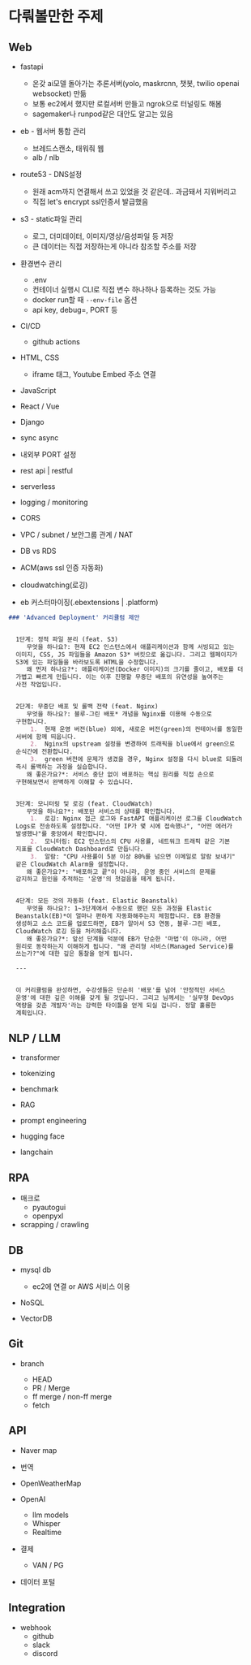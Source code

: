 # 다뤄볼만한 주제

## Web

- fastapi

  - 온갖 ai모델 돌아가는 추론서버(yolo, maskrcnn, 챗봇, twilio openai websocket) 만듦
  - 보통 ec2에서 했지만 로컬서버 만들고 ngrok으로 터널링도 해봄
  - sagemaker나 runpod같은 대안도 알고는 있음
- eb - 웹서버 통합 관리

  - 브레드스캔소, 태워줘 웹
  - alb / nlb
- route53 - DNS설정

  - 원래 acm까지 연결해서 쓰고 있었을 것 같은데.. 과금돼서 지워버리고
  - 직접 let's encrypt ssl인증서 발급했음
- s3 - static파일 관리

  - 로그, 더미데이터, 이미지/영상/음성파일 등 저장
  - 큰 데이터는 직접 저장하는게 아니라 참조할 주소를 저장
- 환경변수 관리

  - .env
  - 컨테이너 실행시 CLI로 직접 변수 하나하나 등록하는 것도 가능
  - docker run할 때 `--env-file` 옵션
  - api key, debug=, PORT 등
- CI/CD
  - github actions
  
- HTML, CSS

  - iframe 태그, Youtube Embed 주소 연결
- JavaScript
- React / Vue
- Django



- sync async
- 내외부 PORT 설정
- rest api | restful
- serverless
- logging / monitoring
- CORS



- VPC / subnet / 보안그룹 관계 / NAT
- DB vs RDS
- ACM(aws ssl 인증 자동화)
- cloudwatching(로깅)
- eb 커스터마이징(.ebextensions | .platform)

```markdown
### 'Advanced Deployment' 커리큘럼 제안


  1단계: 정적 파일 분리 (feat. S3)
     무엇을 하나요?: 현재 EC2 인스턴스에서 애플리케이션과 함께 서빙되고 있는 
  이미지, CSS, JS 파일들을 Amazon S3* 버킷으로 옮깁니다. 그리고 웹페이지가
  S3에 있는 파일들을 바라보도록 HTML을 수정합니다.
     왜 먼저 하나요?*: 애플리케이션(Docker 이미지)의 크기를 줄이고, 배포를 더
  가볍고 빠르게 만듭니다. 이는 이후 진행할 무중단 배포의 유연성을 높여주는
  사전 작업입니다.


  2단계: 무중단 배포 및 롤백 전략 (feat. Nginx)
     무엇을 하나요?: 블루-그린 배포* 개념을 Nginx를 이용해 수동으로
  구현합니다.
      1.  현재 운영 버전(blue) 외에, 새로운 버전(green)의 컨테이너를 동일한
  서버에 함께 띄웁니다.
      2.  Nginx의 upstream 설정을 변경하여 트래픽을 blue에서 green으로
  순식간에 전환합니다.
      3.  green 버전에 문제가 생겼을 경우, Nginx 설정을 다시 blue로 되돌려
  즉시 롤백하는 과정을 실습합니다.
     왜 좋은가요?*: 서비스 중단 없이 배포하는 핵심 원리를 직접 손으로
  구현해보면서 완벽하게 이해할 수 있습니다.


  3단계: 모니터링 및 로깅 (feat. CloudWatch)
     무엇을 하나요?*: 배포된 서비스의 상태를 확인합니다.
      1.  로깅: Nginx 접근 로그와 FastAPI 애플리케이션 로그를 CloudWatch 
  Logs로 전송하도록 설정합니다. "어떤 IP가 몇 시에 접속했나", "어떤 에러가
  발생했나"를 중앙에서 확인합니다.
      2.  모니터링: EC2 인스턴스의 CPU 사용률, 네트워크 트래픽 같은 기본
  지표를 CloudWatch Dashboard로 만듭니다.
      3.  알람: "CPU 사용률이 5분 이상 80%를 넘으면 이메일로 알람 보내기"
  같은 CloudWatch Alarm을 설정합니다.
     왜 좋은가요?*: "배포하고 끝"이 아니라, 운영 중인 서비스의 문제를
  감지하고 원인을 추적하는 '운영'의 첫걸음을 떼게 됩니다.


  4단계: 모든 것의 자동화 (feat. Elastic Beanstalk)
     무엇을 하나요?: 1~3단계에서 수동으로 했던 모든 과정을 Elastic 
  Beanstalk(EB)*이 얼마나 편하게 자동화해주는지 체험합니다. EB 환경을
  생성하고 소스 코드를 업로드하면, EB가 알아서 S3 연동, 블루-그린 배포,
  CloudWatch 로깅 등을 처리해줍니다.
     왜 좋은가요?*: 앞선 단계들 덕분에 EB가 단순한 '마법'이 아니라, 어떤
  원리로 동작하는지 이해하게 됩니다. "왜 관리형 서비스(Managed Service)를
  쓰는가?"에 대한 깊은 통찰을 얻게 됩니다.

  ---


  이 커리큘럼을 완성하면, 수강생들은 단순히 '배포'를 넘어 '안정적인 서비스
  운영'에 대한 깊은 이해를 갖게 될 것입니다. 그리고 님께서는 '실무형 DevOps 
  역량을 갖춘 개발자'라는 강력한 타이틀을 얻게 되실 겁니다. 정말 훌륭한
  계획입니다.
```



## NLP / LLM

- transformer
- tokenizing
- benchmark
- RAG
- prompt engineering

- hugging face
- langchain



## RPA

- 매크로
  - pyautogui
  - openpyxl
- scrapping / crawling



## DB

- mysql db

  - ec2에 연결 or AWS 서비스 이용

- NoSQL
- VectorDB



## Git

- branch

  - HEAD
  - PR / Merge
  - ff merge / non-ff merge
  - fetch




## API

- Naver map
- 번역
- OpenWeatherMap
- OpenAI
  - llm models
  - Whisper
  - Realtime

- 결제
  - VAN / PG

- 데이터 포털



## Integration

- webhook
  - github
  - slack
  - discord







### 
